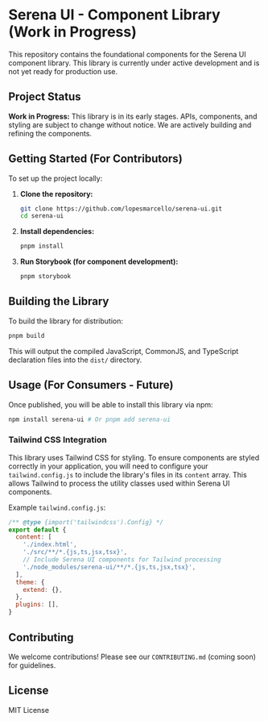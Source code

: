 # Serena UI - Component Library (Work in Progress)

This repository contains the foundational components for the Serena UI component library. This library is currently under active development and is not yet ready for production use.

## Project Status

**Work in Progress:** This library is in its early stages. APIs, components, and styling are subject to change without notice. We are actively building and refining the components.

## Getting Started (For Contributors)

To set up the project locally:

1.  **Clone the repository:**
    ```bash
    git clone https://github.com/lopesmarcello/serena-ui.git 
    cd serena-ui
    ```
2.  **Install dependencies:**
    ```bash
    pnpm install
    ```
3.  **Run Storybook (for component development):**
    ```bash
    pnpm storybook
    ```

## Building the Library

To build the library for distribution:

```bash
pnpm build
```

This will output the compiled JavaScript, CommonJS, and TypeScript declaration files into the `dist/` directory.

## Usage (For Consumers - Future)

Once published, you will be able to install this library via npm:

```bash
npm install serena-ui # Or pnpm add serena-ui
```

### Tailwind CSS Integration

This library uses Tailwind CSS for styling. To ensure components are styled correctly in your application, you will need to configure your `tailwind.config.js` to include the library's files in its `content` array. This allows Tailwind to process the utility classes used within Serena UI components.

Example `tailwind.config.js`:

```javascript
/** @type {import('tailwindcss').Config} */
export default {
  content: [
    './index.html',
    './src/**/*.{js,ts,jsx,tsx}',
    // Include Serena UI components for Tailwind processing
    './node_modules/serena-ui/**/*.{js,ts,jsx,tsx}',
  ],
  theme: {
    extend: {},
  },
  plugins: [],
}
```

## Contributing

We welcome contributions! Please see our `CONTRIBUTING.md` (coming soon) for guidelines.

## License

MIT License
